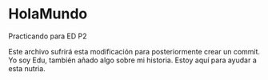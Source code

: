 # HolaMundo
Practicando para ED P2

Este archivo sufrirá esta modificación para posteriormente crear un commit.
Yo soy Edu, también añado algo sobre mi historia. Estoy aquí para ayudar a esta nutria.
